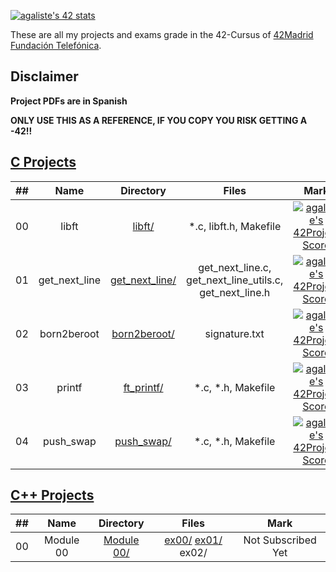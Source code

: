 [![agaliste's 42 stats](https://badge42.herokuapp.com/api/stats/agaliste?privacyName=true&)](https://github.com/somedevv/42-Cursus)

These are all my projects and exams grade in the 42-Cursus of [42Madrid Fundación Telefónica](https://www.42madrid.com/).

## Disclaimer
**Project PDFs are in Spanish**

**ONLY USE THIS AS A REFERENCE, IF YOU COPY YOU RISK GETTING A -42!!**

## [C Projects](https://github.com/somedevv/42-Cursus/tree/master/C)

|  ##  |			Name				|	Directory	| Files | Mark |
|:----:|:-----------------------------------:|:------------------:|:--------------:|:--------------:|
|  00  |libft								|	[libft/](https://github.com/somedevv/42-Cursus/tree/master/C/libft)		| *.c, libft.h, Makefile | [![agaliste's 42Project Score](https://badge42.herokuapp.com/api/project/agaliste/Libft)](https://badge42.herokuapp.com/api/project/agaliste/Libft) |
|  01  |get_next_line								|	[get_next_line/](https://github.com/somedevv/42-Cursus/tree/master/C/get_next_line)		| get_next_line.c, get_next_line_utils.c, get_next_line.h | [![agaliste's 42Project Score](https://badge42.herokuapp.com/api/project/agaliste/get_next_line)](https://github.com/somedevv/42-Cursus/tree/master/C/get_next_line) |
|  02  |born2beroot								|	[born2beroot/](https://github.com/somedevv/42-Cursus/tree/master/born2beroot/)		| signature.txt | [![agaliste's 42Project Score](https://badge42.herokuapp.com/api/project/agaliste/Born2beroot)](https://github.com/somedevv/42-Cursus/tree/master/born2beroot/) |
|  03  |printf								|	[ft_printf/](https://github.com/somedevv/42-Cursus/tree/master/C/ft_printf)		| *.c, *.h, Makefile | [![agaliste's 42Project Score](https://badge42.herokuapp.com/api/project/agaliste/ft_printf)](https://github.com/somedevv/42-Cursus/tree/master/C/ft_printf) |
| 04 |push_swap | [push_swap/](https://github.com/somedevv/42-Cursus/tree/master/C/push_swap) | *.c, *.h, Makefile | [![agaliste's 42Project Score](https://badge42.herokuapp.com/api/project/agaliste/push_swap)](https://github.com/somedevv/42-Cursus/tree/master/C/push_swap) |

## [C++ Projects](https://github.com/somedevv/42-Cursus/tree/master/C++)

|  ##  |			Name				|	Directory	| Files | Mark |
|:----:|:-----------------------------------:|:------------------:|:--------------:|:--------------:|
|  00  |Module 00								|	[Module 00/](https://github.com/somedevv/42-Cursus/tree/master/C%2B%2B/Module_00)		| [ex00/](https://github.com/somedevv/42-Cursus/tree/master/C%2B%2B/Module_00/ex00) [ex01/](https://github.com/somedevv/42-Cursus/tree/master/C%2B%2B/Module_00/ex01) ex02/ | Not Subscribed Yet |
